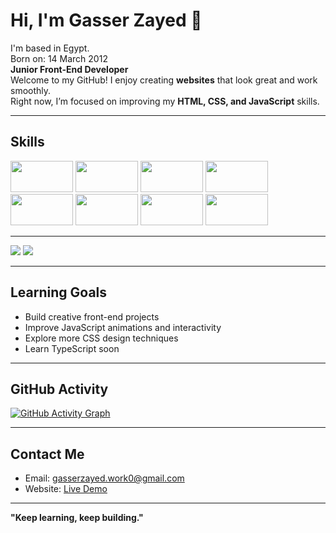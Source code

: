 # Hi, I'm Gasser Zayed 👋
I'm based in Egypt.  
Born on: 14 March 2012  
**Junior Front-End Developer**  
Welcome to my GitHub! I enjoy creating **websites** that look great and work smoothly.  
Right now, I’m focused on improving my **HTML, CSS, and JavaScript** skills.

---

## Skills
<p>
  <img style="width:100px;height:50px;"  src="https://img.shields.io/badge/HTML5-E34F26?style=for-the-badge&logo=html5&logoColor=white" />
  <img style="width:100px;height:50px;" src="https://img.shields.io/badge/CSS3-1572B6?style=for-the-badge&logo=css3&logoColor=white" />
  <img  style="width:100px;height:50px;" src="https://img.shields.io/badge/JavaScript-F7DF1E?style=for-the-badge&logo=javascript&logoColor=black" />
  <img  style="width:100px;height:50px;" src="https://img.shields.io/badge/Bootstrap-563D7C?style=for-the-badge&logo=bootstrap&logoColor=white" />
  <br>
  <img style="width:100px;height:50px;" src="https://img.shields.io/badge/Axios-007FFF?style=for-the-badge&logo=axios&logoColor=white" />
  <img  style="width:100px;height:50px;" src="https://img.shields.io/badge/Vite-646CFF?style=for-the-badge&logo=vite&logoColor=white" />
  <img  style="width:100px;height:50px;" src="https://img.shields.io/badge/GitHub-181717?style=for-the-badge&logo=github&logoColor=white" />
  <img  style="width:100px;height:50px;" src="https://img.shields.io/badge/Git-F05032?style=for-the-badge&logo=git&logoColor=white" />
</p>



---

  <img src="https://github-readme-stats.vercel.app/api/top-langs/?username=gasserdev&layout=compact&theme=dark" />
  <img src="https://img.shields.io/github/followers/gasserdev?style=for-the-badge" /> 
  
---

## Learning Goals
- Build creative front-end projects
- Improve JavaScript animations and interactivity
- Explore more CSS design techniques
- Learn TypeScript soon

---

## GitHub Activity
[![GitHub Activity Graph](https://github-readme-activity-graph.vercel.app/graph?username=gasserdev&theme=tokyo-night)](https://github.com/gasserdev)

---

## Contact Me
- Email: gasserzayed.work0@gmail.com  
- Website: [Live Demo](https://gasserzayed.vercel.app/)

---

**"Keep learning, keep building."**

